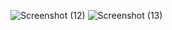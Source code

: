 ![Screenshot (12)](https://github.com/user-attachments/assets/89e1bcdf-c76b-4371-8300-b687f278f27a)
![Screenshot (13)](https://github.com/user-attachments/assets/b41670aa-7340-46e6-b89f-35167f26abd0)


